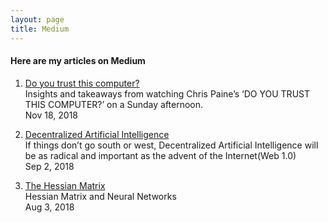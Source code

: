 ```yaml
---
layout: page
title: Medium
---
```



#### Here are my articles on Medium
1. [Do you trust this computer?](https://medium.com/swlh/https-medium-com-jidindinesh-do-you-trust-this-computer-18b16ca93eb7) 
    <br/> Insights and takeaways from watching Chris Paine’s ‘DO YOU TRUST THIS COMPUTER?’ on a Sunday afternoon. 
    <br/> Nov 18, 2018

1. [Decentralized Artificial Intelligence](https://blog.goodaudience.com/decentralized-artificial-intelligence-ce2f948acef8) 
     <br/> If things don’t go south or west, Decentralized Artificial Intelligence will be as radical and important as the advent of the               Internet(Web 1.0) 
     <br/>  Sep 2, 2018
    
1. [The Hessian Matrix](https://medium.com/@jidindinesh/the-hessian-matrix-50ad475ab9dd)  
    Hessian Matrix and Neural Networks  <br/>
    Aug 3, 2018
